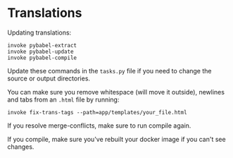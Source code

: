 # Translations

Updating translations:

    invoke pybabel-extract
    invoke pybabel-update
    invoke pybabel-compile

Update these commands in the `tasks.py` file if you need to change the source or output directories.

You can make sure you remove whitespace (will move it outside), newlines and tabs from an `.html` file by running:

    invoke fix-trans-tags --path=app/templates/your_file.html


If you resolve merge-conflicts, make sure to run compile again.

If you compile, make sure you've rebuilt your docker image if you can't see changes.
